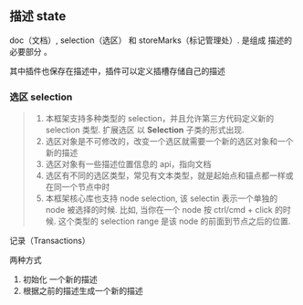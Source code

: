 

## 描述 state

doc（文档）, selection（选区） 和 storeMarks（标记管理处）. 是组成 描述的必要部分 。

其中插件也保存在描述中，插件可以定义插槽存储自己的描述

### 选区 selection

> 1. 本框架支持多种类型的 selection，并且允许第三方代码定义新的 selection 类型. 扩展选区 以 **Selection** 子类的形式出现.
> 2. 选区对象是不可修改的，改变一个选区就需要一个新的选区对象和一个新的描述
> 3. 选区对象有一些描述位置信息的 api，指向文档
> 4. 选区有不同的选区类型，常见有文本类型，就是起始点和锚点都一样或在同一个节点中时
> 5. 本框架核心库也支持 node selection, 该 selectin 表示一个单独的 node 被选择的时候. 比如, 当你在一个 node 按 ctrl/cmd + click 的时候. 这个类型的 selection range 是该 node 的前面到节点之后的位置.

记录（Transactions）

两种方式

1. 初始化 一个新的描述
2. 根据之前的描述生成一个新的描述

